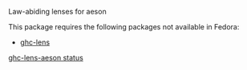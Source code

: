 Law-abiding lenses for aeson

This package requires the following packages not available in Fedora:

* [ghc-lens](../ghc-lens)

[ghc-lens-aeson status](https://copr.fedorainfracloud.org/coprs/dshea/bdcs-haskell-deps/package/ghc-lens-aeson/status_image/last_build.png)
